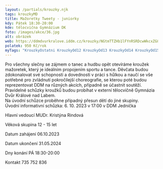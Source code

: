 ```yaml
---
layout: /partials/krouzky.njk
tags: krouzkyMD
title: Mažoretky Tweety - juniorky
kdy: Pátek 18:30-20:00
kde: tělocvična Gymnázium DK
foto: /images/akce/36.jpg
alt: obrázek
web: https://ddmdvurkralove.iddm.cz/krouzky/NGtmTTZHb1lFYnRSRDcwWkcxZG8veW9ZRURjaXN5cEZDbjFzWUo1dmR4Zz0=
polatek: 950 Kč/rok
myTags: "KrouzkyOstatni KrouzkyOd12 KrouzkyOd13 KrouzkyOd14 KrouzkyOd15 "
---
```

Pro všechny slečny se zájmem o tanec a hudbu opět otevíráme kroužek mažoretek, který je ideálním propojením sportu a tance. Děvčata budou zdokonalovat své schopnosti a dovednosti v práci s hůlkou a naučí se vše potřebné pro zvládnutí pokročilejší choreografie, se kterou poté budou reprezentovat DDM na různých akcích, případně se účastnit soutěží.\
Pravidelné schůzky kroužků budou probíhat v externí tělocvičně Gymnázia Dvůr Králové nad Labem.\
Na úvodní schůzce proběhne případný přesun dětí do jiné skupiny.\
Úvodní informativní schůzka: 6. 10. 2023 v 17:00 v DDM Jednička



Hlavní vedoucí MUDr. Kristýna Rindová

Věková skupina 12 - 15 let

Datum zahájení 06.10.2023

Datum ukončení 31.05.2024

Dny konání PÁ 18:30-20:00

Kontakt 735 752 836